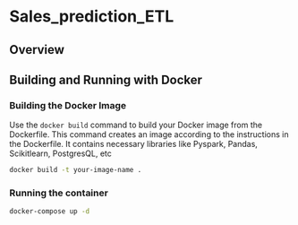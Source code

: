 # Sales_prediction_ETL

## Overview

## Building and Running with Docker

### Building the Docker Image

Use the `docker build` command to build your Docker image from the Dockerfile. This command creates an image according to the instructions in the Dockerfile.
It contains necessary libraries like Pyspark, Pandas, Scikitlearn, PostgresQL, etc

```bash
docker build -t your-image-name .
```

### Running the container

```bash
docker-compose up -d
```
